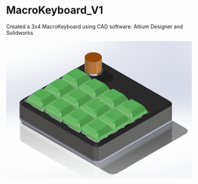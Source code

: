 # MacroKeyboard_V1
Created a 3x4 MacroKeyboard using CAD software: Altium Designer and Solidworks

![alt text](https://github.com/JoelManYunLee/MacroKeyboard_V1/blob/main/Images/Solidworks%20CAD.png)
